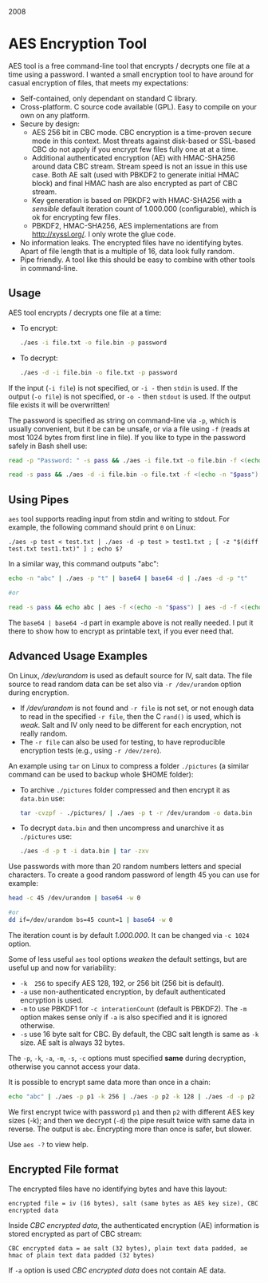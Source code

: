 2008

# AES Encryption Tool

<!--- tags: cpp encryption -->

AES tool is a free command-line tool that encrypts / decrypts one file at a time using a password. I wanted a small encryption tool to have around for casual encryption of files, that meets my expectations:

* Self-contained, only dependant on standard C library.
* Cross-platform. C source code available (GPL). Easy to compile on your own on any platform.
* Secure by design:
   * AES 256 bit in CBC mode. CBC encryption is a time-proven secure mode in this context. Most threats against disk-based or SSL-based CBC do not apply if you encrypt few files fully one at at a time.
   * Additional authenticated encryption (AE) with HMAC-SHA256 around data CBC stream. Stream speed is not an issue in this use case. Both AE salt (used with PBKDF2 to generate initial HMAC block) and final HMAC hash are also encrypted as part of CBC stream.
   * Key generation is based on PBKDF2 with HMAC-SHA256 with a *sensible* default iteration count of 1.000.000 (configurable), which is ok for encrypting few files.
   * PBKDF2, HMAC-SHA256, AES implementations are from http://xyssl.org/. I only wrote the glue code.
* No information leaks. The encrypted files have no identifying bytes. Apart of file length that is a multiple of 16, data look fully random.
* Pipe friendly. A tool like this should be easy to combine with other tools in command-line.

## Usage

AES tool encrypts / decrypts one file at a time:

* To encrypt:

  ```bash
  ./aes -i file.txt -o file.bin -p password
  ```

* To decrypt:

  ```bash
  ./aes -d -i file.bin -o file.txt -p password
  ```

If the input (`-i file`) is not specified, or `-i -` then `stdin` is used. If the output (`-o file`) is not specified, or `-o -` then `stdout` is used. If the output file exists it will be overwritten!

The password is specified as string on command-line via `-p`, which is usually convenient, but it be can be unsafe, or via a file using `-f` (reads at most 1024 bytes from first line in file). If you like to type in the password safely in Bash shell use:

 ```bash
 read -p "Password: " -s pass && ./aes -i file.txt -o file.bin -f <(echo -n "$pass")

 read -s pass && ./aes -d -i file.bin -o file.txt -f <(echo -n "$pass")
 ```

## Using Pipes

`aes` tool supports reading input from stdin and writing to stdout. For example, the following command should print `0` on Linux:

```
./aes -p test < test.txt | ./aes -d -p test > test1.txt ; [ -z "$(diff test.txt test1.txt)" ] ; echo $?
```

In a similar way, this command outputs "abc":

```bash
echo -n "abc" | ./aes -p "t" | base64 | base64 -d | ./aes -d -p "t"

#or

read -s pass && echo abc | aes -f <(echo -n "$pass") | aes -d -f <(echo -n "$pass")
```

The `base64 | base64 -d` part in example above is not really needed. I put it there to show how to encrypt as printable text, if you ever need that.

## Advanced Usage Examples

On Linux, */dev/urandom* is used as default source for IV, salt data. The file source to read random data can be set also via `-r /dev/urandom` option during encryption.

* If */dev/urandom* is not found and `-r file` is not set, or not enough data to read in the specified `-r file`, then the C `rand()` is used, which is *weak*. Salt and IV only need to be different for each encryption, not really random.
* The `-r file` can also be used for testing, to have reproducible encryption tests (e.g., using `-r /dev/zero`).

An example using `tar` on Linux to compress a folder `./pictures` (a similar command can be used to backup whole $HOME folder):

* To archive `./pictures` folder compressed and then encrypt it as `data.bin` use:

   ```bash
   tar -cvzpf - ./pictures/ | ./aes -p t -r /dev/urandom -o data.bin
   ```

* To decrypt `data.bin` and then uncompress and unarchive it as `./pictures` use:

   ```bash
   ./aes -d -p t -i data.bin | tar -zxv
   ```

Use passwords with more than 20 random numbers letters and special characters. To create a good random password of length 45 you can use for example:

   ```bash
   head -c 45 /dev/urandom | base64 -w 0

   #or
   dd if=/dev/urandom bs=45 count=1 | base64 -w 0
   ```

The iteration count is by default *1.000.000*. It can be changed via `-c 1024` option.

Some of less useful `aes` tool options *weaken* the default settings, but are useful up and now for variability:

* `-k  256` to specify AES 128, 192, or 256 bit (256 bit is default).
* `-a` use non-authenticated encryption, by default authenticated encryption is used.
* `-m` to use PBKDF1 for `-c interationCount` (default is PBKDF2). The `-m` option makes sense only if `-a` is also specified and it is ignored otherwise.
* `-s` use 16 byte salt for CBC. By default, the CBC salt length is same as `-k` size. AE salt is always 32 bytes.

The `-p`, `-k`, `-a`, `-m`, `-s`, `-c` options must specified **same** during decryption, otherwise you cannot access your data.

It is possible to encrypt same data more than once in a chain:

```bash
echo "abc" | ./aes -p p1 -k 256 | ./aes -p p2 -k 128 | ./aes -d -p p2 -k 128 | ./aes -d -p p1 -k 256
```

We first encrypt twice with password `p1` and then `p2` with different AES key sizes (-k); and then we decrypt (`-d`) the pipe result twice with same data in reverse. The output is `abc`. Encrypting more than once is safer, but slower.

Use `aes -?` to view help.

## Encrypted File format

The encrypted files have no identifying bytes and have this layout:

```
encrypted file = iv (16 bytes), salt (same bytes as AES key size), CBC encrypted data
```

Inside *CBC encrypted data*, the authenticated encryption (AE) information is stored encrypted as part of CBC stream:

```
CBC encrypted data = ae salt (32 bytes), plain text data padded, ae hmac of plain text data padded (32 bytes)
```

If `-a` option is used  *CBC encrypted data* does not contain AE data.

